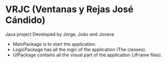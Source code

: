 # VRJC (Ventanas y Rejas José Cándido)
Java project Developed by Jorge, João and Jovava

- MainPackage is to start the application.
- LogicPackage has all the logic of the application (The classes).
- UIPackage contains all the visual part of the application (JFrame files).
